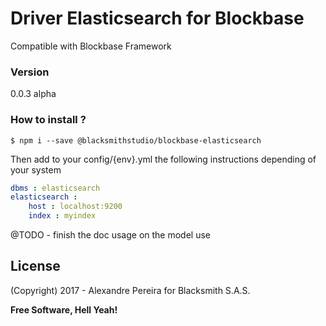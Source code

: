 # Driver Elasticsearch for Blockbase
Compatible with Blockbase Framework

### Version
0.0.3 alpha

### How to install ?
```shell
$ npm i --save @blacksmithstudio/blockbase-elasticsearch
```

Then add to your config/{env}.yml the following instructions depending of your system
```yml
dbms : elasticsearch
elasticsearch :
    host : localhost:9200
    index : myindex
```

@TODO - finish the doc usage on the model use

License
----

(Copyright) 2017 - Alexandre Pereira for Blacksmith S.A.S.


**Free Software, Hell Yeah!**

[Node.js]:https://nodejs.org/en
[NPM]:https://www.npmjs.com
